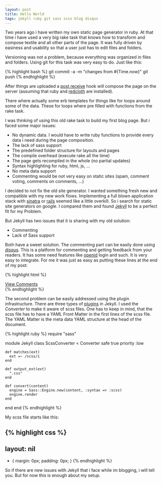```yaml
---
layout: post
title: Hello World
tags: jekyll ruby git sass scss blog disqus
---
```


Two years ago i have written my own static page generator in ruby. At that time 
i have used a very big rake task that knows how to transform and compose 
textile and all other parts of the page. It was fully driven by easiness and
usability so that a user just has to edit files and folders. 

Versioning was not a problem, because everything was organized in files and
folders. Using git for this task was very easy to do. Just like this:

{% highlight bash %}
git commit -a -m "changes from #{Time.now}"
git push
{% endhighlight %}

After things are uploaded a [post receive](http://www.kernel.org/pub/software/scm/git/docs/githooks.html#post-receive) hook will compose the page on the
server (assuming that ruby and [redcloth](http://redcloth.org/) are installed).

There where actually some erb templates for things like for loops around some
of the data. These for loops where pre filled with functions from the rake task.

I was thinking of using this old rake task to build my first blog page. But
i faced some major issues:

- No dynamic data. I would have to write
  ruby functions to provide every data i need during the page composition.
- The lack of sass support
- The predefined folder structure for layouts and pages
- The compile overhead (execute rake all the time)
- The page gets recompiled in the whole (no partial updates)
- Syntax highlighting for ruby, html, js, ...
- No meta data support
- Commenting would be not very easy on static sites 
  (spam, comment voting, comments on comments, ...)

I decided to not fix the old site generator. I wanted something fresh new
and compatible with my new work flows. Implementing a full blown application
stack with [sinatra](www.sinatrarb.com) or [rails](www.rubyonrails.org) 
seemed like a little overkill. So i search for static site generators on google.
I compared them and found [Jekyll](https://github.com/mojombo/jekyll) to be a 
perfect fit for my Problem.

But Jekyll has two issues that it is sharing with my old solution:

- Commenting
- Lack of Sass support

Both have a sweet solution. The commenting part can be easily done using
[disqus](http://disqus.com/). This is a platform for commenting and getting
feedback from your readers. It has some need features like [openid](openid.net) login and
such. It is very easy to integrate. For me it was just as easy as putting these
lines at the end of my post:

{% highlight html %}
<div class="comments">
  <a href="http://toevolve.org{{ page.url }}#disqus_thread">
    View Comments
  </a>
  <div id="disqus_thread"></div>
</div>
<script type="text/javascript" 
        src="http://disqus.com/forums/vilandgr/embed.js"></script>
{% endhighlight %}

The second problem can be easily addressed using the plugin infrastructure.
There are three types of [plugins](https://github.com/mojombo/jekyll/wiki/Plugins) 
in Jekyll. I used the *Converter* to make it aware of scss files. One has to 
keep in mind, that the scss file has to have a YAML Front Matter in the first lines
of the scss file. The YAML Matter is the meta data YAML structure at the head
of the document.

{% highlight ruby %}
require "sass"

module Jekyll
  class ScssConverter < Converter
    safe true
    priority :low

    def matches(ext)
      ext =~ /scss/i
    end 

    def output_ext(ext)
      ".css"
    end

    def convert(content)
      engine = Sass::Engine.new(content, :syntax => :scss)
      engine.render
    end
  end
end
{% endhighlight %}

My scss file starts like this:

{% highlight css %}
---
layout: nil
---

* {
  margin: 0px;
  padding: 0px;
}
{% endhighlight %}

So if there are new issues with Jekyll that i face while im blogging, i will tell you.
But for now this is enough about my setup.